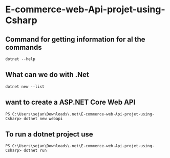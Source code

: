 # E-commerce-web-Api-projet-using-Csharp

## Command for getting information for al the commands
```
dotnet --help
```

## What can we do with .Net
```
dotnet new --list
```
## want to create a ASP.NET Core Web API
```
PS C:\Users\sejan\Downloads\.net\E-commerce-web-Api-projet-using-Csharp> dotnet new webapi
```
## To run a dotnet project use
```
PS C:\Users\sejan\Downloads\.net\E-commerce-web-Api-projet-using-Csharp> dotnet run
```
